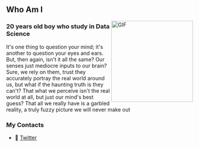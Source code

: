 ## Who Am I

<img hight="160" width="220" alt="GIF" align="right" src="https://github.com/VVP-dot/vtenpo/blob/main/ken.gif">

### 20 years old boy who study in **Data Science**

It's one thing to question your mind; it's another to question your eyes and ears. 
But, then again, isn't it all the same? Our senses just mediocre inputs to our brain? 
Sure, we rely on them, trust they accurately portray the real world around us, but what 
if the haunting truth is they can't? That what we perceive isn't the real world at all, 
but just our mind's best guess? That all we really have is a garbled reality, a truly 
fuzzy picture we will never make out


### My Contacts
- 🔰 [Twitter](https://twitter.com/vtenpou)


